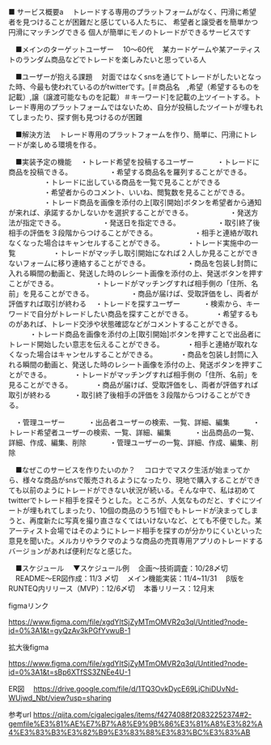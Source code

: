■ サービス概要a
　トレードする専用のプラットフォームがなく、円滑に希望者を見つけることが困難だと感じている人たちに、
  希望者と譲受者を簡単かつ円滑にマッチングできる
  個人が簡単にモノのトレードができるサービスです

　■メインのターゲットユーザー
　10〜60代
　某カードゲームや某アーティストのランダム商品などでトレードを楽しみたいと思っている人

　■ユーザーが抱える課題
　対面ではなくsnsを通じてトレードがしたいとなった時、今最も使われているのがtwitterです。[＃商品名　,希望（希望するものを記載）,譲（譲渡可能なものを記載）＃キーワード]を記載の上ツイートする。トレード専用のプラットフォームではないため、自分が投稿したツイートが埋もれてしまったり、探す側も見つけるのが困難

　■解決方法
　トレード専用のプラットフォームを作り、簡単に、円滑にトレードが楽しめる環境を作る。

　■実装予定の機能
　・トレード希望を投稿するユーザー
　　　・トレードに商品を投稿できる。
　　　　　・希望する商品名を羅列することができる。
　　　　　・トレードに出している商品を一覧で見ることができる
　　　　　・希望者からのコメント、いいね、閲覧数を見ることができる。
　　　　　・トレード商品を画像を添付の上[取引開始]ボタンを希望者から通知が来れば、承諾するかしないかを選択することができる。
　　　　　・発送方法が指定できる。
　　　　　・発送日を指定できる。
　　　　　・取引終了後相手の評価を３段階からつけることができる。
　　　　　・相手と連絡が取れなくなった場合はキャンセルすることができる。
　　　・トレード実施中の一覧
　　　　　・トレードがマッチし取引開始になれば２人しか見ることができないフォームに移り連絡することができる。
　　　　　・商品を包装し封筒に入れる瞬間の動画と、発送した時のレシート画像を添付の上、発送ボタンを押すことができる。
　　　　　・トレードがマッチングすれば相手側の「住所、名前」を見ることができる。
　　　　　・商品が届けば、受取評価をし、両者が評価すれば取引が終わる
　・トレードを探すユーザー
　　　・検索から、キーワードで自分がトレードしたい商品を探すことができる。
　　　・希望するものがあれば、トレード交渉や状態確認などがコメントすることができる。
　　　・トレード商品を画像を添付の上[取引開始]ボタンを押すことで出品者にトレード開始したい意志を伝えることができる。
　　　・相手と連絡が取れなくなった場合はキャンセルすることができる。
　　　・商品を包装し封筒に入れる瞬間の動画と、発送した時のレシート画像を添付の上、発送ボタンを押すことができる。
　　　・トレードがマッチングすれば相手側の「住所、名前」を見ることができる。
　　　・商品が届けば、受取評価をし、両者が評価すれば取引が終わる
　　　・取引終了後相手の評価を３段階からつけることができる。


　・管理ユーザー
　　　・出品者ユーザーの検索、一覧、詳細、編集
　　　・トレード希望者ユーザーの検索、一覧、詳細、編集
　　　・出品商品の一覧、詳細、作成、編集、削除
　　　・管理ユーザーの一覧、詳細、作成、編集、削除

　■なぜこのサービスを作りたいのか？
　コロナでマスク生活が始まってから、様々な商品がsnsで販売されるようになったり、現地で購入することができても以前のようにトレードができない状況が続いる。そんな中で、私は初めてtwitterでトレード相手を探そうとした。ところが、人気なものだと、すぐにツイートが埋もれてしまったり、10個の商品のうち1個でもトレードが決まってしまうと、再度新たに写真を撮り直さなくてはいけないなど、とても不便でした。某アーティスト会場ではそのようにトレード相手を探すのが分かりにくいといった意見を聞いた。メルカリやラクマのような商品の売買専用アプリのトレードするバージョンがあれば便利だなと感じた。

　■スケジュール
　▼スケジュール例
　企画〜技術調査：10/28〆切
　README〜ER図作成：11/3 〆切
　メイン機能実装：11/4~11/31
　β版をRUNTEQ内リリース（MVP）：12/6〆切
　本番リリース：12月末


figmaリンク

https://www.figma.com/file/xgdYItSjZyMTmOMVR2q3ql/Untitled?node-id=0%3A1&t=gyQzAv3kPGfYvwuB-1

拡大後figma

https://www.figma.com/file/xgdYItSjZyMTmOMVR2q3ql/Untitled?node-id=0%3A1&t=sBp6XTfSS3ZNEe4U-1

ER図　
https://drive.google.com/file/d/1TQ3OvkDycE69LjChiDUvNd-WUjwd_Nbt/view?usp=sharing


参考url
https://qiita.com/cigalecigales/items/f4274088f20832252374#2-gemfile%E3%81%AE%E7%B7%A8%E9%9B%86%E3%81%A8%E3%82%A4%E3%83%B3%E3%82%B9%E3%83%88%E3%83%BC%E3%83%AB
